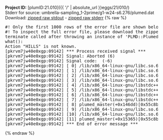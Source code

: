 **Project ID:** [plumID:21.010]({{ '/' | absolute_url }}eggs/21/010/)  
Stderr for source:  umbrella-sampling_1-2prime/g1-w24-s6.276/plumed.dat   
Download: [zipped raw stdout](plumed.dat.plumed_master.stdout.txt.zip) - [zipped raw stderr](plumed.dat.plumed_master.stderr.txt.zip) 
{% raw %}
<pre>
#! Only the first 1000 rows of the error file are shown below
#! To inspect the full error file, please download the zipped raw stderr file above
terminate called after throwing an instance of 'PLMD::Plumed::Exception'
what():
Action "HILLS" is not known.
[pkrvm7jw40e0xgp:09142] *** Process received signal ***
[pkrvm7jw40e0xgp:09142] Signal: Aborted (6)
[pkrvm7jw40e0xgp:09142] Signal code:  (-6)
[pkrvm7jw40e0xgp:09142] [ 0] /lib/x86_64-linux-gnu/libc.so.6(+0x45330)[0x7fd608e45330]
[pkrvm7jw40e0xgp:09142] [ 1] /lib/x86_64-linux-gnu/libc.so.6(pthread_kill+0x11c)[0x7fd608e9eb2c]
[pkrvm7jw40e0xgp:09142] [ 2] /lib/x86_64-linux-gnu/libc.so.6(gsignal+0x1e)[0x7fd608e4527e]
[pkrvm7jw40e0xgp:09142] [ 3] /lib/x86_64-linux-gnu/libc.so.6(abort+0xdf)[0x7fd608e288ff]
[pkrvm7jw40e0xgp:09142] [ 4] /lib/x86_64-linux-gnu/libstdc++.so.6(+0xa5ff5)[0x7fd6092a5ff5]
[pkrvm7jw40e0xgp:09142] [ 5] /lib/x86_64-linux-gnu/libstdc++.so.6(+0xbb0da)[0x7fd6092bb0da]
[pkrvm7jw40e0xgp:09142] [ 6] /lib/x86_64-linux-gnu/libstdc++.so.6(_ZSt10unexpectedv+0x0)[0x7fd6092a5a55]
[pkrvm7jw40e0xgp:09142] [ 7] /lib/x86_64-linux-gnu/libstdc++.so.6(+0xa5a6f)[0x7fd6092a5a6f]
[pkrvm7jw40e0xgp:09142] [ 8] plumed_master(+0x146dd)[0x55c8b9a296dd]
[pkrvm7jw40e0xgp:09142] [ 9] /lib/x86_64-linux-gnu/libc.so.6(+0x2a1ca)[0x7fd608e2a1ca]
[pkrvm7jw40e0xgp:09142] [10] /lib/x86_64-linux-gnu/libc.so.6(__libc_start_main+0x8b)[0x7fd608e2a28b]
[pkrvm7jw40e0xgp:09142] [11] plumed_master(+0x15365)[0x55c8b9a2a365]
[pkrvm7jw40e0xgp:09142] *** End of error message ***
</pre>
{% endraw %}
